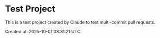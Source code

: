 # Test Project

This is a test project created by Claude to test multi-commit pull requests.

Created at: 2025-10-01 03:31:21 UTC
